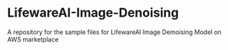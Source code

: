 # LifewareAI-Image-Denoising
A repository for the sample files for LifewareAI Image Demoising Model on AWS marketplace
